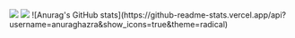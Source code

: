 <img src="https://capsule-render.vercel.app/api?type=waving&color=BDBDC8&height=150&section=header&text=SHEEN&fontSize=120" />
<img src="https://capsule-render.vercel.app/api?type=waving&color=BDBDC8&height=150&section=footer" />
![Anurag's GitHub stats](https://github-readme-stats.vercel.app/api?username=anuraghazra&show_icons=true&theme=radical)

